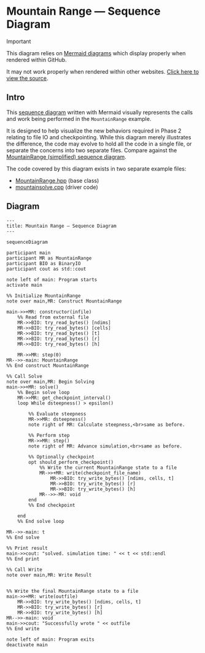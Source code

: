 # Mountain Range — Sequence Diagram

> [!IMPORTANT]
> This diagram relies on [Mermaid diagrams](https://mermaid.js.org/) which display properly when rendered within GitHub.
>
> It may not work properly when rendered within other websites. [Click here to view the source](https://github.com/BYUHPC/sci-comp-course-example-cxx/blob/main/docs/MountainRange-sequence-diagram.md).

## Intro

This [sequence diagram](https://mermaid.js.org/syntax/sequenceDiagram.html#sequence-diagrams) written with Mermaid visually represents the calls and work being performed in the `MountainRange` example.

It is designed to help visualize the new behaviors required in Phase 2 relating to file IO and checkpointing.
While this diagram merely illustrates the difference, the code may evolve to hold all the code in a single file, or separate the concerns into two separate files.
Compare against the [MountainRange (simplified) sequence diagram](./MountainRange-simplified-sequence-diagram.md).

The code covered by this diagram exists in two separate example files:
* [MountainRange.hpp](../src/MountainRange.hpp) (base class)
* [mountainsolve.cpp](../src/mountainsolve.cpp) (driver code)

## Diagram

```mermaid
---
title: Mountain Range — Sequence Diagram
---

sequenceDiagram

participant main
participant MR as MountainRange
participant BIO as BinaryIO
participant cout as std::cout

note left of main: Program starts
activate main

%% Initialize MountainRange
note over main,MR: Construct MountainRange

main->>+MR: constructor(infile)
    %% Read from external file
    MR->>BIO: try_read_bytes() [ndims]
    MR->>BIO: try_read_bytes() [cells]
    MR->>BIO: try_read_bytes() [t]
    MR->>BIO: try_read_bytes() [r]
    MR->>BIO: try_read_bytes() [h]

    MR->>MR: step(0)
MR-->>-main: MountainRange
%% End construct MountainRange

%% Call Solve
note over main,MR: Begin Solving
main->>+MR: solve()
    %% Begin solve loop
    MR->>MR: get_checkpoint_interval()
    loop While dsteepness() > epsilon()

        %% Evaluate steepness
        MR->>MR: dsteepness()
        note right of MR: Calculate steepness,<br>same as before.

        %% Perform step
        MR->>MR: step()
        note right of MR: Advance simulation,<br>same as before.

        %% Optionally checkpoint
        opt should_perform_checkpoint()
            %% Write the current MountainRange state to a file
            MR->>+MR: write(checkpoint_file_name)
                MR->>BIO: try_write_bytes() [ndims, cells, t]
                MR->>BIO: try_write_bytes() [r]
                MR->>BIO: try_write_bytes() [h]
            MR-->>-MR: void
        end
        %% End checkpoint

    end
    %% End solve loop

MR-->>-main: t
%% End solve

%% Print result
main->>cout: "solved. simulation time: " << t << std::endl
%% End print

%% Call Write
note over main,MR: Write Result


%% Write the final MountainRange state to a file
main->>+MR: write(outfile)
    MR->>BIO: try_write_bytes() [ndims, cells, t]
    MR->>BIO: try_write_bytes() [r]
    MR->>BIO: try_write_bytes() [h]
MR-->>-main: void
main->>cout: "Successfully wrote " << outfile
%% End write

note left of main: Program exits
deactivate main
```
